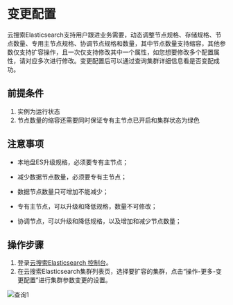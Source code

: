 # 变更配置
云搜索Elasticsearch支持用户跟进业务需要，动态调整节点规格、存储规格、节点数量、专用主节点规格、协调节点规格和数量，其中节点数量支持缩容，其他参数仅支持扩容操作，且一次仅支持修改其中一个属性，如您想要修改多个配置属性，请对应多次进行修改。变更配置后可以通过查询集群详细信息看是否变配成功。

## 前提条件
1. 实例为运行状态
2. 节点数量的缩容还需要同时保证专有主节点已开启和集群状态为绿色

## 注意事项

- 本地盘ES升级规格，必须要专有主节点；

- 减少数据节点数量，必须要专有主节点；

- 数据节点数量只可增加不能减少；

- 专有主节点，可以升级和降低规格，数量不可修改；
- 协调节点，可以升级和降低规格，以及增加和减少节点数量；

## 操作步骤

1. 登录[云搜索Elasticsearch 控制台](https://es-console.jdcloud.com/clusters)。</br>
2. 在云搜索Elasticsearch集群列表页，选择要扩容的集群，点击“操作-更多-变更配置”进行集群参数变更的设置。
 
 ![查询1](https://github.com/jdcloudcom/cn/blob/es-2021/image/Internet-Middleware/JCS%20for%20Elasticsearch/变配_2020.png)


